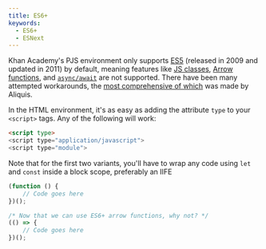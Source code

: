 ```yaml
---
title: ES6+
keywords:
  - ES6+
  - ESNext
---
```


Khan Academy's PJS environment only supports [ES5](https://www.w3schools.com/js/js_es5.asp) (released in 2009 and updated in 2011) by default, meaning features like [JS classes](https://developer.mozilla.org/en-US/docs/Web/JavaScript/Reference/Classes), [Arrow functions](https://developer.mozilla.org/en-US/docs/Web/JavaScript/Reference/Functions/Arrow_functions), and [`async/await`](https://developer.mozilla.org/en-US/docs/Web/JavaScript/Reference/Statements/async_function) are not supported. There have been many attempted workarounds, the [most comprehensive of which](https://www.khanacademy.org/computer-programming/-/4972461264257024) was made by Aliquis.

In the HTML environment, it's as easy as adding the attribute `type` to your `<script>` tags. Any of the following will work:

```html
<script type>
<script type="application/javascript">
<script type="module">
```

Note that for the first two variants, you'll have to wrap any code using `let` and `const` inside a block scope, preferably an IIFE
```js
(function () {
    // Code goes here
})();

/* Now that we can use ES6+ arrow functions, why not? */
(() => {
    // Code goes here
})();
```